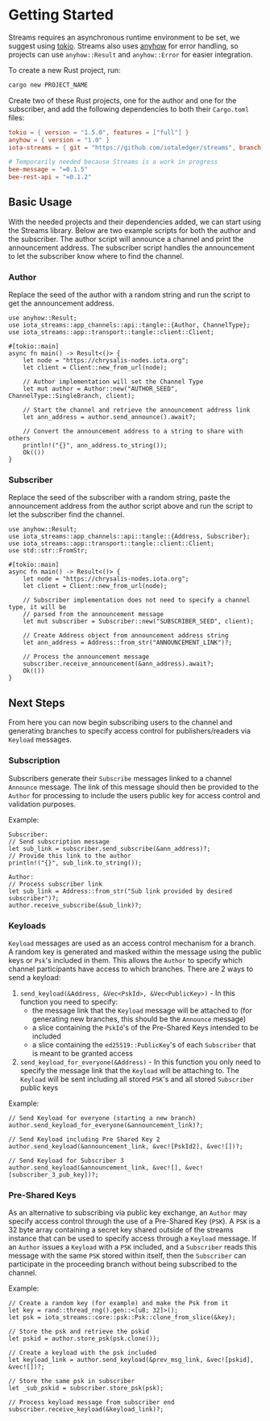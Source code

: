 # Getting Started
Streams requires an asynchronous runtime environment to be set, we suggest using [tokio](https://docs.rs/tokio/latest/tokio/). Streams also uses [anyhow](https://docs.rs/anyhow/latest/anyhow/) for error handling, so projects can use `anyhow::Result` and `anyhow::Error` for easier integration. 

To create a new Rust project, run:

```bash
cargo new PROJECT_NAME
```

Create two of these Rust projects, one for the author and one for the subscriber, and add the following dependencies to both their `Cargo.toml` files:

```toml
tokio = { version = "1.5.0", features = ["full"] }
anyhow = { version = "1.0" }
iota-streams = { git = "https://github.com/iotaledger/streams", branch = "develop"}

# Temporarily needed because Streams is a work in progress
bee-message = "=0.1.5"
bee-rest-api = "=0.1.2"
```

## Basic Usage
With the needed projects and their dependencies added, we can start using the Streams library. Below are two example scripts for both the author and the subscriber. The author script will announce a channel and print the announcement address. The subscriber script handles the announcement to let the subscriber know where to find the channel.
 
### Author
Replace the seed of the author with a random string and run the script to get the announcement address.

```
use anyhow::Result;
use iota_streams::app_channels::api::tangle::{Author, ChannelType};
use iota_streams::app::transport::tangle::client::Client;

#[tokio::main]
async fn main() -> Result<()> {
    let node = "https://chrysalis-nodes.iota.org";
    let client = Client::new_from_url(node);

    // Author implementation will set the Channel Type
    let mut author = Author::new("AUTHOR_SEED", ChannelType::SingleBranch, client);
    
    // Start the channel and retrieve the announcement address link
    let ann_address = author.send_announce().await?;   

    // Convert the announcement address to a string to share with others
    println!("{}", ann_address.to_string());
    Ok(())
}
```

### Subscriber
Replace the seed of the subscriber with a random string, paste the announcement address from the author script above and run the script to let the subscriber find the channel.

```
use anyhow::Result;
use iota_streams::app_channels::api::tangle::{Address, Subscriber};
use iota_streams::app::transport::tangle::client::Client;
use std::str::FromStr;

#[tokio::main]
async fn main() -> Result<()> {
    let node = "https://chrysalis-nodes.iota.org";
    let client = Client::new_from_url(node);

    // Subscriber implementation does not need to specify a channel type, it will be 
    // parsed from the announcement message
    let mut subscriber = Subscriber::new("SUBSCRIBER_SEED", client);
    
    // Create Address object from announcement address string
    let ann_address = Address::from_str("ANNOUNCEMENT_LINK")?;   

    // Process the announcement message
    subscriber.receive_announcement(&ann_address).await?;
    Ok(())
}
```

## Next Steps
From here you can now begin subscribing users to the channel and generating branches to specify access control 
for publishers/readers via `Keyload` messages.  

### Subscription 
Subscribers generate their `Subscribe` messages linked to a channel `Announce` message. The link of this message 
should then be provided to the `Author` for processing to include the users public key for access control and 
validation purposes.

Example: 
```
Subscriber: 
// Send subscription message
let sub_link = subscriber.send_subscribe(&ann_address)?;
// Provide this link to the author
println!("{}", sub_link.to_string());
```

```
Author: 
// Process subscriber link 
let sub_link = Address::from_str("Sub link provided by desired subscriber")?;
author.receive_subscribe(&sub_link)?;
```

### Keyloads 
`Keyload` messages are used as an access control mechanism for a branch. A random key is generated and masked within the 
message using the public keys or `Psk`'s included in them. This allows the `Author` to specify which channel 
participants have access to which branches. There are 2 ways to send a keyload: 
1. `send_keyload(&Address, &Vec<PskId>, &Vec<PublicKey>)` - In this function you need to specify:
    - the message link that the `Keyload` message will be attached to (for generating new branches, this should be the 
    `Announce` message) 
    - a slice containing the `PskId`'s of the Pre-Shared Keys intended to be included 
    - a slice containing the `ed25519::PublicKey`'s of each `Subscriber` that is meant to be granted access 
2. `send_keyload_for_everyone(&Address)` - In this function you only need to specify the message link that the `Keyload` 
will be attaching to. The `Keyload` will be sent including all stored `PSK`'s and all stored `Subscriber` public keys 

Example: 
```
// Send Keyload for everyone (starting a new branch) 
author.send_keyload_for_everyone(&announcement_link)?;

// Send Keyload including Pre Shared Key 2 
author.send_keyload(&announcement_link, &vec![PskId2], &vec![])?;

// Send Keyload for Subscriber 3
author.send_keyload(&announcement_link, &vec![], &vec![subscriber_3_pub_key])?;
```

### Pre-Shared Keys 
As an alternative to subscribing via public key exchange, an `Author` may specify access control through the use of 
a Pre-Shared Key (`PSK`). A `PSK` is a 32 byte array containing a secret key shared outside of the streams instance 
that can be used to specify access through a `Keyload` message. If an `Author` issues a `Keyload` with a `PSK` included, 
and a `Subscriber` reads this message with the same `PSK` stored within itself, then the `Subscriber` can participate in 
the proceeding branch without being subscribed to the channel. 

Example: 
```
// Create a random key (for example) and make the Psk from it
let key = rand::thread_rng().gen::<[u8; 32]>();
let psk = iota_streams::core::psk::Psk::clone_from_slice(&key);

// Store the psk and retrieve the pskid
let pskid = author.store_psk(psk.clone());

// Create a keyload with the psk included
let keyload_link = author.send_keyload(&prev_msg_link, &vec![pskid], &vec![])?;

// Store the same psk in subscriber 
let _sub_pskid = subscriber.store_psk(psk);

// Process keyload message from subscriber end
subscriber.receive_keyload(&keyload_link)?;
```

